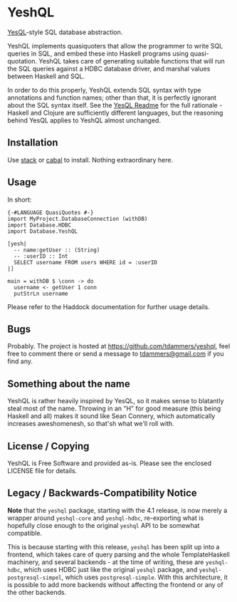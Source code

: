 # YeshQL

[YesQL](https://github.com/krisajenkins/yesql)-style SQL database abstraction.

YeshQL implements quasiquoters that allow the programmer to write SQL queries
in SQL, and embed these into Haskell programs using quasi-quotation. YeshQL
takes care of generating suitable functions that will run the SQL queries
against a HDBC database driver, and marshal values between Haskell and SQL.

In order to do this properly, YeshQL extends SQL syntax with type annotations
and function names; other than that, it is perfectly ignorant about the SQL
syntax itself. See the [YesQL
Readme](https://github.com/krisajenkins/yesql/blob/master/README.md) for the
full rationale - Haskell and Clojure are sufficiently different languages, but
the reasoning behind YesQL applies to YeshQL almost unchanged.

## Installation

Use [stack](http://haskellstack.org/) or [cabal](http://haskell.org/cabal/) to
install. Nothing extraordinary here.

## Usage

In short:

    {-#LANGUAGE QuasiQuotes #-}
    import MyProject.DatabaseConnection (withDB)
    import Database.HDBC
    import Database.YeshQL

    [yesh|
      -- name:getUser :: (String)
      -- :userID :: Int
      SELECT username FROM users WHERE id = :userID
    |] 

    main = withDB $ \conn -> do
      username <- getUser 1 conn
      putStrLn username

Please refer to the Haddock documentation for further usage details.

## Bugs

Probably. The project is hosted at https://github.com/tdammers/yeshql, feel
free to comment there or send a message to tdammers@gmail.com if you find any.

## Something about the name

YeshQL is rather heavily inspired by YesQL, so it makes sense to blatantly
steal most of the name. Throwing in an "H" for good measure (this being Haskell
and all) makes it sound like Sean Connery, which automatically increases
aweshomenesh, so that'sh what we'll roll with.

## License / Copying

YeshQL is Free Software and provided as-is. Please see the enclosed LICENSE
file for details.

## Legacy / Backwards-Compatibility Notice

**Note** that the `yeshql` package, starting with the 4.1 release, is now
merely a wrapper around `yeshql-core` and `yeshql-hdbc`, re-exporting what is
hopefully close enough to the original `yeshql` API to be somewhat compatible.

This is because starting with this release, `yeshql` has been split up into a
frontend, which takes care of query parsing and the whole TemplateHaskell
machinery, and several backends - at the time of writing, these are
`yeshql-hdbc`, which uses HDBC just like the original `yeshql` package, and
`yeshql-postgresql-simpel`, which uses `postgresql-simple`. With this
architecture, it is possible to add more backends without affecting the
frontend or any of the other backends.

